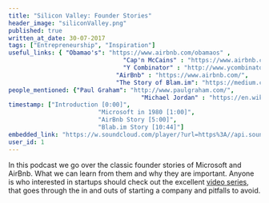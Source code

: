 ```yaml
---
title: "Silicon Valley: Founder Stories"
header_image: "siliconValley.png"
published: true
written_at_date: 30-07-2017
tags: ["Entrepreneurship", "Inspiration"]
useful_links: { "Obamao's": "https://www.airbnb.com/obamaos" ,
								"Cap'n McCains" : "https://www.airbnb.com/capnmccains" ,
								"Y Combinator" : "http://www.ycombinator.com/",
							  "AirBnb" : "https://www.airbnb.com/",
							  "The Story of Blam.im": "https://medium.com/blablet-chronicles/the-entire-blab-story-8616c71e7ed" }
people_mentioned: {"Paul Graham": "http://www.paulgraham.com/",
									 "Michael Jordan" : "https://en.wikipedia.org/wiki/Michael_Jordan" }
timestamp: ["Introduction [0:00]",
						 "Microsoft in 1980 [1:00]",
						 "AirBnb Story [5:00]",
						 "Blab.im Story [10:44]"]
embedded_link: "https://w.soundcloud.com/player/?url=https%3A//api.soundcloud.com/tracks/335582804"
user_id: 1
---
```

In this podcast we go over the classic founder stories of Microsoft and AirBnb.  What we can learn from them and why they are important.  Anyone is who interested in startups should check out the excellent [video series](https://www.youtube.com/watch?v=CBYhVcO4WgI&index=1&list=PL5q_lef6zVkaTY_cT1k7qFNF2TidHCe-1), that goes through the in and outs of starting a company and pitfalls to avoid.

